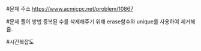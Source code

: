 #문제 주소
https://www.acmicpc.net/problem/10867

#문제 풀이 방법
중복된 수를 삭제해주기 위해 erase함수와 unique를 사용하여 제거해줌.

#시간복잡도
